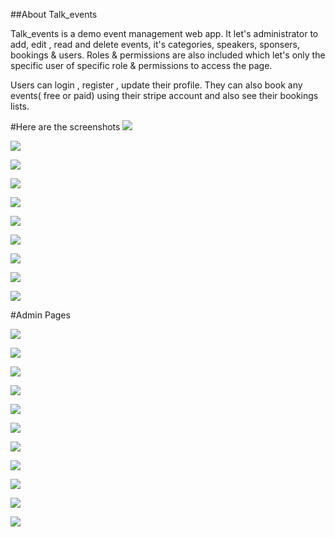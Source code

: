 ##About Talk_events

Talk_events is a demo event management web app. It let's administrator to add, edit , read and delete events, it's categories, speakers, sponsers, bookings & users. Roles & permissions are also included which let's only the specific user of specific role & permissions to access the page.

Users can login , register , update their profile. They can also book any events( free or paid) using their stripe account and also see their bookings lists.

#Here are the screenshots
![](https://raw.githubusercontent.com/soltee/talk_events/master/public/images/welcome.png)

![](https://raw.githubusercontent.com/soltee/talk_events/master/public/images/browse-events.png)

![](https://raw.githubusercontent.com/soltee/talk_events/master/public/images/single-event-page.png)

![](https://raw.githubusercontent.com/soltee/talk_events/master/public/images/book-event.png)

![](https://raw.githubusercontent.com/soltee/talk_events/master/public/images/book-success.png)

![](https://raw.githubusercontent.com/soltee/talk_events/master/public/images/login.png)

![](https://raw.githubusercontent.com/soltee/talk_events/master/public/images/register.png)

![](https://raw.githubusercontent.com/soltee/talk_events/master/public/images/user-bookings.png)

![](https://raw.githubusercontent.com/soltee/talk_events/master/public/images/speakers-with-pagination.png)

![](https://raw.githubusercontent.com/soltee/talk_events/master/public/images/user-single-booking-page.png)


#Admin Pages

![](https://raw.githubusercontent.com/soltee/talk_events/master/public/images/admin-login.png)

![](https://raw.githubusercontent.com/soltee/talk_events/master/public/images/admin-register.png)

![](https://raw.githubusercontent.com/soltee/talk_events/master/public/images/admin-dashboard.png)

![](https://raw.githubusercontent.com/soltee/talk_events/master/public/images/admin-bookings-page.png)

![](https://raw.githubusercontent.com/soltee/talk_events/master/public/images/admin-events-page.png)

![](https://raw.githubusercontent.com/soltee/talk_events/master/public/images/admin-add-events-page.png)

![](https://raw.githubusercontent.com/soltee/talk_events/master/public/images/admin-users-page.png)

![](https://raw.githubusercontent.com/soltee/talk_events/master/public/images/admin-user-edit.png)

![](https://raw.githubusercontent.com/soltee/talk_events/master/public/images/admin-sponsers.png)

![](https://raw.githubusercontent.com/soltee/talk_events/master/public/images/admin-add-sponser.png)

![](https://raw.githubusercontent.com/soltee/talk_events/master/public/images/admin-speakers.png)



